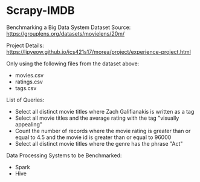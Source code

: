 # Scrapy-IMDB
Benchmarking a Big Data System
Dataset Source: https://grouplens.org/datasets/movielens/20m/

Project Details: https://lipyeow.github.io/ics421s17/morea/project/experience-project.html

Only using the following files from the dataset above:
* movies.csv
* ratings.csv
* tags.csv

List of Queries:
* Select all distinct movie titles where Zach Galifianakis is written as a tag
* Select all movie titles and the average rating with the tag "visually appealing"
* Count the number of records where the movie rating is greater than or equal to 4.5 and the movie id is greater than or equal to 96000
* Select all distinct movie titles where the genre has the phrase "Act"

Data Processing Systems to be Benchmarked:
* Spark
* Hive
